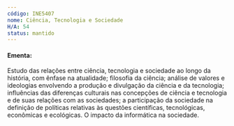 ```yaml
---
código: INE5407
nome: Ciência, Tecnologia e Sociedade
H/A: 54
status: mantido
---
```


#### Ementa:
Estudo das relações entre ciência, tecnologia e sociedade ao longo da história, com ênfase na atualidade; filosofia da ciência; análise de valores e ideologias envolvendo a produção e divulgação da ciência e da tecnologia; influências das diferenças culturais nas concepções de ciência e tecnologia e de suas relações com as sociedades; a participação da sociedade na definição de políticas relativas às questões científicas, tecnológicas, econômicas e ecológicas. O impacto da informática na sociedade.
